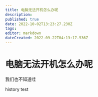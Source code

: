 ```yaml
---
title: 电脑无法开机怎么办呢
description: 
published: true
date: 2022-10-02T13:23:27.230Z
tags: 
editor: markdown
dateCreated: 2022-09-22T04:13:17.536Z
---
```


# 电脑无法开机怎么办呢
我们也不知道哇


history test